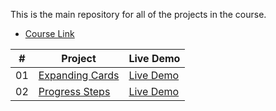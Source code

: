
This is the main repository for all of the projects in the course.

- [Course Link](#)

| #   | Project                       | Live Demo     |
|-----|-------------------------------|---------------|
| 01  | [Expanding Cards](#)         | [Live Demo](https://github.com/MahmoudKhaled122/fdfssdw/responsiveSimpleCalculator) |
| 02  | [Progress Steps](#)          | [Live Demo](#) |
